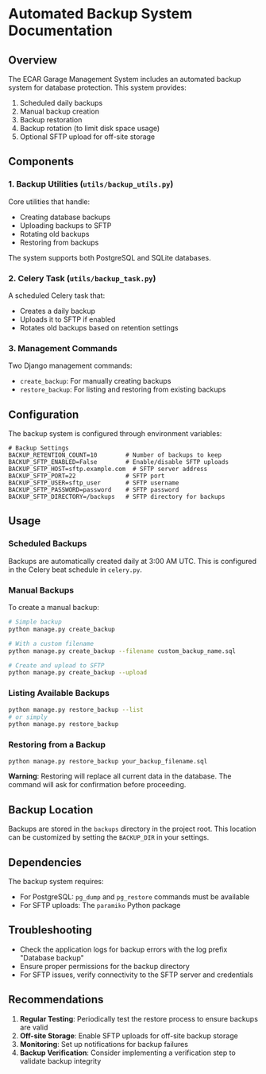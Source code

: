 # Automated Backup System Documentation

## Overview

The ECAR Garage Management System includes an automated backup system for database protection. This system provides:

1. Scheduled daily backups
2. Manual backup creation
3. Backup restoration
4. Backup rotation (to limit disk space usage)
5. Optional SFTP upload for off-site storage

## Components

### 1. Backup Utilities (`utils/backup_utils.py`)

Core utilities that handle:
- Creating database backups
- Uploading backups to SFTP
- Rotating old backups
- Restoring from backups

The system supports both PostgreSQL and SQLite databases.

### 2. Celery Task (`utils/backup_task.py`)

A scheduled Celery task that:
- Creates a daily backup
- Uploads it to SFTP if enabled
- Rotates old backups based on retention settings

### 3. Management Commands

Two Django management commands:
- `create_backup`: For manually creating backups
- `restore_backup`: For listing and restoring from existing backups

## Configuration

The backup system is configured through environment variables:

```
# Backup Settings
BACKUP_RETENTION_COUNT=10        # Number of backups to keep
BACKUP_SFTP_ENABLED=False        # Enable/disable SFTP uploads
BACKUP_SFTP_HOST=sftp.example.com  # SFTP server address
BACKUP_SFTP_PORT=22              # SFTP port
BACKUP_SFTP_USER=sftp_user       # SFTP username
BACKUP_SFTP_PASSWORD=password    # SFTP password
BACKUP_SFTP_DIRECTORY=/backups   # SFTP directory for backups
```

## Usage

### Scheduled Backups

Backups are automatically created daily at 3:00 AM UTC. This is configured in the Celery beat schedule in `celery.py`.

### Manual Backups

To create a manual backup:

```bash
# Simple backup
python manage.py create_backup

# With a custom filename
python manage.py create_backup --filename custom_backup_name.sql

# Create and upload to SFTP
python manage.py create_backup --upload
```

### Listing Available Backups

```bash
python manage.py restore_backup --list
# or simply
python manage.py restore_backup
```

### Restoring from a Backup

```bash
python manage.py restore_backup your_backup_filename.sql
```

**Warning**: Restoring will replace all current data in the database. The command will ask for confirmation before proceeding.

## Backup Location

Backups are stored in the `backups` directory in the project root. This location can be customized by setting the `BACKUP_DIR` in your settings.

## Dependencies

The backup system requires:
- For PostgreSQL: `pg_dump` and `pg_restore` commands must be available
- For SFTP uploads: The `paramiko` Python package

## Troubleshooting

- Check the application logs for backup errors with the log prefix "Database backup"
- Ensure proper permissions for the backup directory
- For SFTP issues, verify connectivity to the SFTP server and credentials

## Recommendations

1. **Regular Testing**: Periodically test the restore process to ensure backups are valid
2. **Off-site Storage**: Enable SFTP uploads for off-site backup storage
3. **Monitoring**: Set up notifications for backup failures
4. **Backup Verification**: Consider implementing a verification step to validate backup integrity 